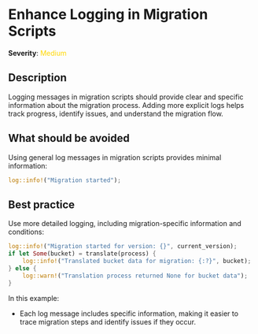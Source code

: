 # Enhance Logging in Migration Scripts

**Severity**: <span style="color:gold;">Medium</span>

## Description

Logging messages in migration scripts should provide clear and specific information about the migration process. Adding
more explicit logs helps track progress, identify issues, and understand the migration flow.

## What should be avoided

Using general log messages in migration scripts provides minimal information:

```rust
log::info!("Migration started");
```

## Best practice

Use more detailed logging, including migration-specific information and conditions:

```rust
log::info!("Migration started for version: {}", current_version);
if let Some(bucket) = translate(process) {
    log::info!("Translated bucket data for migration: {:?}", bucket);
} else {
    log::warn!("Translation process returned None for bucket data");
}
```

In this example:

- Each log message includes specific information, making it easier to trace migration steps and identify issues if they
  occur.
